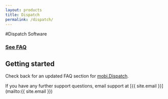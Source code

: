 ```yaml
---
layout: products
title: Dispatch
permalink: /dispatch/
---
```


#Dispatch Software

### [See FAQ](/dispatch/faq)

## Getting started

Check back for an updated FAQ section for [mobi.Dispatch](https://www.mobicorp.com/products/dispatch-software-mobidispatch/).  

If you have any further support questions, email support at [{{ site.email }}](mailto:{{ site.email }}) 
